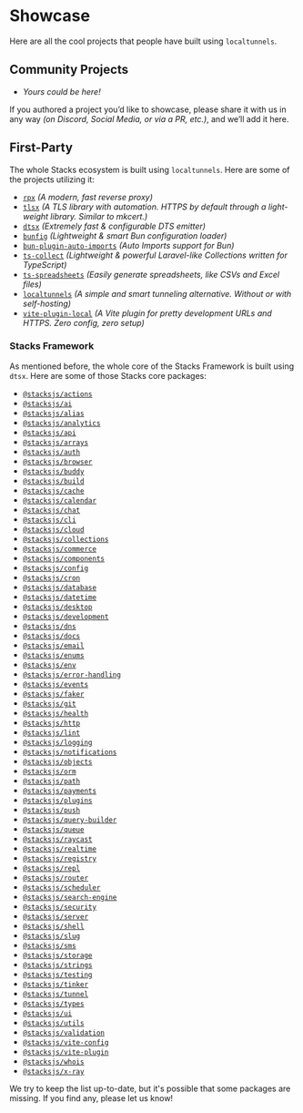 # Showcase

Here are all the cool projects that people have built using `localtunnels`.

## Community Projects

- _Yours could be here!_

If you authored a project you’d like to showcase, please share it with us in any way _(on Discord, Social Media, or via a PR, etc.)_, and we’ll add it here.

## First-Party

The whole Stacks ecosystem is built using `localtunnels`. Here are some of the projects utilizing it:

- [`rpx`](https://github.com/stacksjs/rpx) _(A modern, fast reverse proxy)_
- [`tlsx`](https://github.com/stacksjs/tlsx) _(A TLS library with automation. HTTPS by default through a light-weight library. Similar to mkcert.)_
- [`dtsx`](https://github.com/stacksjs/dtsx) _(Extremely fast & configurable DTS emitter)_
- [`bunfig`](https://github.com/stacksjs/bunfig) _(Lightweight & smart Bun configuration loader)_
- [`bun-plugin-auto-imports`](https://github.com/stacksjs/bun-plugin-auto-imports) _(Auto Imports support for Bun)_
- [`ts-collect`](https://github.com/stacksjs/ts-collect) _(Lightweight & powerful Laravel-like Collections written for TypeScript)_
- [`ts-spreadsheets`](https://github.com/stacksjs/ts-spreadsheets) _(Easily generate spreadsheets, like CSVs and Excel files)_
- [`localtunnels`](https://github.com/stacksjs/localtunnels) _(A simple and smart tunneling alternative. Without or with self-hosting)_
- [`vite-plugin-local`](https://github.com/stacksjs/vite-plugin-local) _(A Vite plugin for pretty development URLs and HTTPS. Zero config, zero setup)_

### Stacks Framework

As mentioned before, the whole core of the Stacks Framework is built using `dtsx`. Here are some of those Stacks core packages:

- [`@stacksjs/actions`](https://github.com/stacksjs/stacks/tree/main/storage/framework/core/actions)
- [`@stacksjs/ai`](https://github.com/stacksjs/stacks/tree/main/storage/framework/core/ai)
- [`@stacksjs/alias`](https://github.com/stacksjs/stacks/tree/main/storage/framework/core/alias)
- [`@stacksjs/analytics`](https://github.com/stacksjs/stacks/tree/main/storage/framework/core/analytics)
- [`@stacksjs/api`](https://github.com/stacksjs/stacks/tree/main/storage/framework/core/api)
- [`@stacksjs/arrays`](https://github.com/stacksjs/stacks/tree/main/storage/framework/core/arrays)
- [`@stacksjs/auth`](https://github.com/stacksjs/stacks/tree/main/storage/framework/core/auth)
- [`@stacksjs/browser`](https://github.com/stacksjs/stacks/tree/main/storage/framework/core/browser)
- [`@stacksjs/buddy`](https://github.com/stacksjs/stacks/tree/main/storage/framework/core/buddy)
- [`@stacksjs/build`](https://github.com/stacksjs/stacks/tree/main/storage/framework/core/build)
- [`@stacksjs/cache`](https://github.com/stacksjs/stacks/tree/main/storage/framework/core/cache)
- [`@stacksjs/calendar`](https://github.com/stacksjs/stacks/tree/main/storage/framework/core/calendar)
- [`@stacksjs/chat`](https://github.com/stacksjs/stacks/tree/main/storage/framework/core/chat)
- [`@stacksjs/cli`](https://github.com/stacksjs/stacks/tree/main/storage/framework/core/cli)
- [`@stacksjs/cloud`](https://github.com/stacksjs/stacks/tree/main/storage/framework/core/cloud)
- [`@stacksjs/collections`](https://github.com/stacksjs/stacks/tree/main/storage/framework/core/collections)
- [`@stacksjs/commerce`](https://github.com/stacksjs/stacks/tree/main/storage/framework/core/commerce)
- [`@stacksjs/components`](https://github.com/stacksjs/stacks/tree/main/storage/framework/core/components)
- [`@stacksjs/config`](https://github.com/stacksjs/stacks/tree/main/storage/framework/core/config)
- [`@stacksjs/cron`](https://github.com/stacksjs/stacks/tree/main/storage/framework/core/cron)
- [`@stacksjs/database`](https://github.com/stacksjs/stacks/tree/main/storage/framework/core/database)
- [`@stacksjs/datetime`](https://github.com/stacksjs/stacks/tree/main/storage/framework/core/datetime)
- [`@stacksjs/desktop`](https://github.com/stacksjs/stacks/tree/main/storage/framework/core/desktop)
- [`@stacksjs/development`](https://github.com/stacksjs/stacks/tree/main/storage/framework/core/development)
- [`@stacksjs/dns`](https://github.com/stacksjs/stacks/tree/main/storage/framework/core/dns)
- [`@stacksjs/docs`](https://github.com/stacksjs/stacks/tree/main/storage/framework/core/docs)
- [`@stacksjs/email`](https://github.com/stacksjs/stacks/tree/main/storage/framework/core/email)
- [`@stacksjs/enums`](https://github.com/stacksjs/stacks/tree/main/storage/framework/core/enums)
- [`@stacksjs/env`](https://github.com/stacksjs/stacks/tree/main/storage/framework/core/env)
- [`@stacksjs/error-handling`](https://github.com/stacksjs/stacks/tree/main/storage/framework/core/error-handling)
- [`@stacksjs/events`](https://github.com/stacksjs/stacks/tree/main/storage/framework/core/events)
- [`@stacksjs/faker`](https://github.com/stacksjs/stacks/tree/main/storage/framework/core/faker)
- [`@stacksjs/git`](https://github.com/stacksjs/stacks/tree/main/storage/framework/core/git)
- [`@stacksjs/health`](https://github.com/stacksjs/stacks/tree/main/storage/framework/core/health)
- [`@stacksjs/http`](https://github.com/stacksjs/stacks/tree/main/storage/framework/core/http)
- [`@stacksjs/lint`](https://github.com/stacksjs/stacks/tree/main/storage/framework/core/lint)
- [`@stacksjs/logging`](https://github.com/stacksjs/stacks/tree/main/storage/framework/core/logging)
- [`@stacksjs/notifications`](https://github.com/stacksjs/stacks/tree/main/storage/framework/core/notifications)
- [`@stacksjs/objects`](https://github.com/stacksjs/stacks/tree/main/storage/framework/core/objects)
- [`@stacksjs/orm`](https://github.com/stacksjs/stacks/tree/main/storage/framework/core/orm)
- [`@stacksjs/path`](https://github.com/stacksjs/stacks/tree/main/storage/framework/core/path)
- [`@stacksjs/payments`](https://github.com/stacksjs/stacks/tree/main/storage/framework/core/payments)
- [`@stacksjs/plugins`](https://github.com/stacksjs/stacks/tree/main/storage/framework/core/plugins)
- [`@stacksjs/push`](https://github.com/stacksjs/stacks/tree/main/storage/framework/core/push)
- [`@stacksjs/query-builder`](https://github.com/stacksjs/stacks/tree/main/storage/framework/core/query-builder)
- [`@stacksjs/queue`](https://github.com/stacksjs/stacks/tree/main/storage/framework/core/queue)
- [`@stacksjs/raycast`](https://github.com/stacksjs/stacks/tree/main/storage/framework/core/raycast)
- [`@stacksjs/realtime`](https://github.com/stacksjs/stacks/tree/main/storage/framework/core/realtime)
- [`@stacksjs/registry`](https://github.com/stacksjs/stacks/tree/main/storage/framework/core/registry)
- [`@stacksjs/repl`](https://github.com/stacksjs/stacks/tree/main/storage/framework/core/repl)
- [`@stacksjs/router`](https://github.com/stacksjs/stacks/tree/main/storage/framework/core/router)
- [`@stacksjs/scheduler`](https://github.com/stacksjs/stacks/tree/main/storage/framework/core/scheduler)
- [`@stacksjs/search-engine`](https://github.com/stacksjs/stacks/tree/main/storage/framework/core/search-engine)
- [`@stacksjs/security`](https://github.com/stacksjs/stacks/tree/main/storage/framework/core/security)
- [`@stacksjs/server`](https://github.com/stacksjs/stacks/tree/main/storage/framework/core/server)
- [`@stacksjs/shell`](https://github.com/stacksjs/stacks/tree/main/storage/framework/core/shell)
- [`@stacksjs/slug`](https://github.com/stacksjs/stacks/tree/main/storage/framework/core/slug)
- [`@stacksjs/sms`](https://github.com/stacksjs/stacks/tree/main/storage/framework/core/sms)
- [`@stacksjs/storage`](https://github.com/stacksjs/stacks/tree/main/storage/framework/core/storage)
- [`@stacksjs/strings`](https://github.com/stacksjs/stacks/tree/main/storage/framework/core/strings)
- [`@stacksjs/testing`](https://github.com/stacksjs/stacks/tree/main/storage/framework/core/testing)
- [`@stacksjs/tinker`](https://github.com/stacksjs/stacks/tree/main/storage/framework/core/tinker)
- [`@stacksjs/tunnel`](https://github.com/stacksjs/stacks/tree/main/storage/framework/core/tunnel)
- [`@stacksjs/types`](https://github.com/stacksjs/stacks/tree/main/storage/framework/core/types)
- [`@stacksjs/ui`](https://github.com/stacksjs/stacks/tree/main/storage/framework/core/ui)
- [`@stacksjs/utils`](https://github.com/stacksjs/stacks/tree/main/storage/framework/core/utils)
- [`@stacksjs/validation`](https://github.com/stacksjs/stacks/tree/main/storage/framework/core/validation)
- [`@stacksjs/vite-config`](https://github.com/stacksjs/stacks/tree/main/storage/framework/core/vite-config)
- [`@stacksjs/vite-plugin`](https://github.com/stacksjs/stacks/tree/main/storage/framework/core/vite-plugin)
- [`@stacksjs/whois`](https://github.com/stacksjs/stacks/tree/main/storage/framework/core/whois)
- [`@stacksjs/x-ray`](https://github.com/stacksjs/stacks/tree/main/storage/framework/core/x-ray)

We try to keep the list up-to-date, but it's possible that some packages are missing. If you find any, please let us know!
